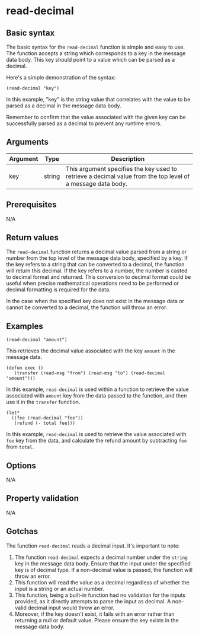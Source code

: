 # read-decimal

## Basic syntax

The basic syntax for the `read-decimal` function is simple and easy to use. The function accepts a string which corresponds to a key in the message data body. This key should point to a value which can be parsed as a decimal. 

Here's a simple demonstration of the syntax:

```pact
(read-decimal "key")
```

In this example, "key" is the string value that correlates with the value to be parsed as a decimal in the message data body. 

Remember to confirm that the value associated with the given key can be successfully parsed as a decimal to prevent any runtime errors.

## Arguments

| Argument | Type | Description |
| --- | --- | --- |
| key | string | This argument specifies the key used to retrieve a decimal value from the top level of a message data body. |


## Prerequisites

N/A

## Return values

The `read-decimal` function returns a decimal value parsed from a string or number from the top level of the message data body, specified by a key. If the key refers to a string that can be converted to a decimal, the function will return this decimal. If the key refers to a number, the number is casted to decimal format and returned. This conversion to decimal format could be useful when precise mathematical operations need to be performed or decimal formatting is required for the data. 

In the case when the specified key does not exist in the message data or cannot be converted to a decimal, the function will throw an error.

## Examples

```pact
(read-decimal "amount")
```
This retrieves the decimal value associated with the key `amount` in the message data. 

```pact
(defun exec ()
   (transfer (read-msg "from") (read-msg "to") (read-decimal "amount")))
```
In this example, `read-decimal` is used within a function to retrieve the value associated with `amount` key from the data passed to the function, and then use it in the `transfer` function.

```pact
(let*
  ((fee (read-decimal "fee"))
   (refund (- total fee)))
```
In this example, `read-decimal` is used to retrieve the value associated with `fee` key from the data, and calculate the refund amount by subtracting `fee` from `total`.


## Options

N/A

## Property validation

N/A

## Gotchas

The function `read-decimal` reads a decimal input. It's important to note:

1. The function `read-decimal` expects a decimal number under the `string` key in the message data body. Ensure that the input under the specified key is of decimal type. If a non-decimal value is passed, the function will throw an error.
2. This function will read the value as a decimal regardless of whether the input is a string or an actual number.
3. This function, being a built-in function had no validation for the inputs provided, as it directly attempts to parse the input as decimal. A non-valid decimal input would throw an error.
4. Moreover, if the key doesn't exist, it fails with an error rather than returning a null or default value. Please ensure the key exists in the message data body.

